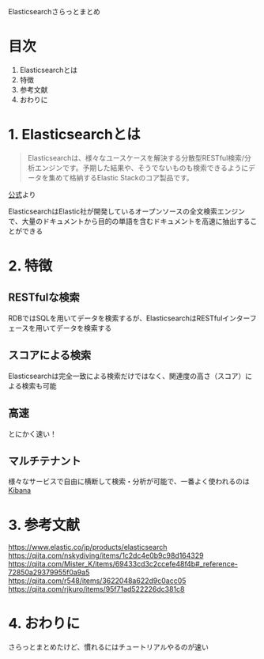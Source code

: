 Elasticsearchさらっとまとめ

# 目次
1. Elasticsearchとは
2. 特徴
3. 参考文献
4. おわりに

# 1. Elasticsearchとは
> Elasticsearchは、様々なユースケースを解決する分散型RESTful検索/分析エンジンです。予期した結果や、そうでないものも検索できるようにデータを集めて格納するElastic Stackのコア製品です。

[公式](https://www.elastic.co/jp/products/elasticsearch)より

ElasticsearchはElastic社が開発しているオープンソースの全文検索エンジンで、大量のドキュメントから目的の単語を含むドキュメントを高速に抽出することができる

# 2. 特徴
## RESTfulな検索
RDBではSQLを用いてデータを検索するが、ElasticsearchはRESTfulインターフェースを用いてデータを検索する

## スコアによる検索
Elasticsearchは完全一致による検索だけではなく、関連度の高さ（スコア）による検索も可能

## 高速
とにかく速い！

## マルチテナント
様々なサービスで自由に横断して検索・分析が可能で、一番よく使われるのは[Kibana](https://www.elastic.co/jp/products/kibana)

# 3. 参考文献
https://www.elastic.co/jp/products/elasticsearch
https://qiita.com/nskydiving/items/1c2dc4e0b9c98d164329
https://qiita.com/Mister_K/items/69433cd3c2ccefe48f4b#_reference-72850a29379955f0a9a5
https://qiita.com/r548/items/3622048a622d9c0acc05
https://qiita.com/rjkuro/items/95f71ad522226dc381c8

# 4. おわりに
さらっとまとめたけど、慣れるにはチュートリアルやるのが速い
